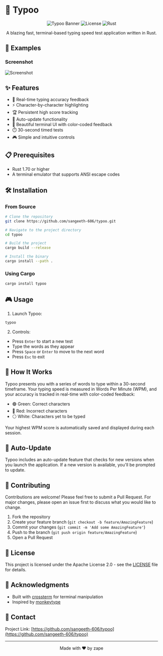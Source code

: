 # 🚀 Typoo

<div align="center">

![Typoo Banner](https://img.shields.io/badge/Typoo-Terminal%20Typing%20Test-blue)
![License](https://img.shields.io/badge/license-Apache%202.0-green)
![Rust](https://img.shields.io/badge/Rust-1.70+-orange)

A blazing fast, terminal-based typing speed test application written in Rust.

</div>

## 📸 Examples

### Screenshot

![Screenshot](https://res.cloudinary.com/dqfeeuhgq/image/upload/v1750350773/Screenshot_19-Jun_21-59-37_32223_fcjmic.png)

## ✨ Features

- 🎯 Real-time typing accuracy feedback
- ⚡ Character-by-character highlighting
- 🏆 Persistent high score tracking
- 🔄 Auto-update functionality
- 🎨 Beautiful terminal UI with color-coded feedback
- ⏱️ 30-second timed tests
- 🎮 Simple and intuitive controls

## 📋 Prerequisites

- Rust 1.70 or higher
- A terminal emulator that supports ANSI escape codes

## 🛠️ Installation

### From Source

```bash
# Clone the repository
git clone https://github.com/sangeeth-606/typoo.git

# Navigate to the project directory
cd typoo

# Build the project
cargo build --release

# Install the binary
cargo install --path .
```

### Using Cargo

```bash
cargo install typoo
```

## 🎮 Usage

1. Launch Typoo:
```bash
typoo
```

2. Controls:
- Press `Enter` to start a new test
- Type the words as they appear
- Press `Space` or `Enter` to move to the next word
- Press `Esc` to exit

## 🎯 How It Works

Typoo presents you with a series of words to type within a 30-second timeframe. Your typing speed is measured in Words Per Minute (WPM), and your accuracy is tracked in real-time with color-coded feedback:

- 🟢 Green: Correct characters
- 🔴 Red: Incorrect characters
- ⚪ White: Characters yet to be typed

Your highest WPM score is automatically saved and displayed during each session.

## 🔄 Auto-Update

Typoo includes an auto-update feature that checks for new versions when you launch the application. If a new version is available, you'll be prompted to update.

## 🤝 Contributing

Contributions are welcome! Please feel free to submit a Pull Request. For major changes, please open an issue first to discuss what you would like to change.

1. Fork the repository
2. Create your feature branch (`git checkout -b feature/AmazingFeature`)
3. Commit your changes (`git commit -m 'Add some AmazingFeature'`)
4. Push to the branch (`git push origin feature/AmazingFeature`)
5. Open a Pull Request

## 📝 License

This project is licensed under the Apache License 2.0 - see the [LICENSE](LICENSE) file for details.

## 🙏 Acknowledgments

- Built with [crossterm](https://github.com/crossterm-rs/crossterm) for terminal manipulation
- Inspired by [monkeytype](https://monkeytype.com/)

## 📧 Contact

Project Link: [https://github.com/sangeeth-606/typoo](https://github.com/sangeeth-606/typoo)

---

<div align="center">
Made with ❤️ by zape
</div> 